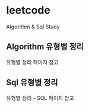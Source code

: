 # leetcode
  
Algorithm & Sql Study  
  
## Algorithm 유형별 정리  
  
유형별 정리 페이지 참고  
  
## Sql 유형별 정리
  
유형별 정리 - SQL 페이지 참고  
  

